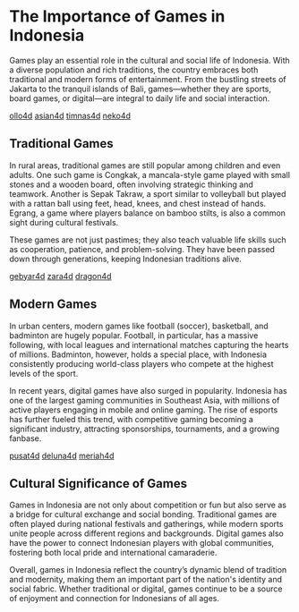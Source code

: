 <h1>The Importance of Games in Indonesia</h1>      

Games play an essential role in the cultural and social life of Indonesia. With a diverse population and rich traditions, the country embraces both traditional and modern forms of entertainment. From the bustling streets of Jakarta to the tranquil islands of Bali, games—whether they are sports, board games, or digital—are integral to daily life and social interaction.

<a href="https://heylink.me/ollo4d_login_/">ollo4d</a>
<a href="https://heylink.me/_asian4d_/">asian4d</a>
<a href="https://heylink.me/_timnas4d_/">timnas4d</a>
<a href="https://heylink.me/-neko4d-/">neko4d</a>


<h2>Traditional Games</h2>

In rural areas, traditional games are still popular among children and even adults. One such game is Congkak, a mancala-style game played with small stones and a wooden board, often involving strategic thinking and teamwork. Another is Sepak Takraw, a sport similar to volleyball but played with a rattan ball using feet, head, knees, and chest instead of hands. Egrang, a game where players balance on bamboo stilts, is also a common sight during cultural festivals.

These games are not just pastimes; they also teach valuable life skills such as cooperation, patience, and problem-solving. They have been passed down through generations, keeping Indonesian traditions alive.

<a href="https://heylink.me/-gebyar4d_/">gebyar4d</a>
<a href="https://heylink.me/-zara4d-/">zara4d</a>
<a href="https://heylink.me/-dragon4d_/">dragon4d</a>

<h2>Modern Games</h2>

In urban centers, modern games like football (soccer), basketball, and badminton are hugely popular. Football, in particular, has a massive following, with local leagues and international matches capturing the hearts of millions. Badminton, however, holds a special place, with Indonesia consistently producing world-class players who compete at the highest levels of the sport.

In recent years, digital games have also surged in popularity. Indonesia has one of the largest gaming communities in Southeast Asia, with millions of active players engaging in mobile and online gaming. The rise of esports has further fueled this trend, with competitive gaming becoming a significant industry, attracting sponsorships, tournaments, and a growing fanbase.

<a href="https://heylink.me/-pusat4d_/">pusat4d</a>
<a href="https://heylink.me/_deluna4d_/">deluna4d</a>
<a href="https://heylink.me/_meriah4d_/">meriah4d</a>

<h2>Cultural Significance of Games</h2>

Games in Indonesia are not only about competition or fun but also serve as a bridge for cultural exchange and social bonding. Traditional games are often played during national festivals and gatherings, while modern sports unite people across different regions and backgrounds. Digital games also have the power to connect Indonesian players with global communities, fostering both local pride and international camaraderie.

Overall, games in Indonesia reflect the country’s dynamic blend of tradition and modernity, making them an important part of the nation's identity and social fabric. Whether traditional or digital, games continue to be a source of enjoyment and connection for Indonesians of all ages.



